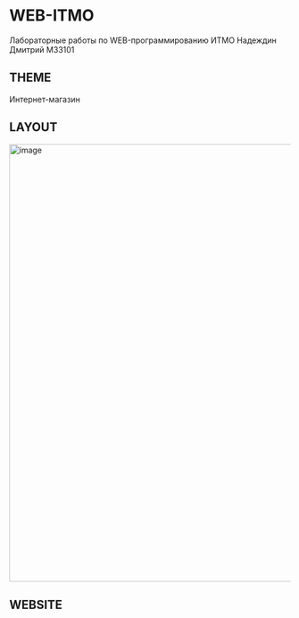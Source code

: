 # WEB-ITMO
Лабораторные работы по WEB-программированию ИТМО
Надеждин Дмитрий М33101

## THEME
Интернет-магазин

## LAYOUT
<img width="785" alt="image" src="https://github.com/quazzaar/WEB-ITMO/assets/89843200/4f7a252c-e19e-4a1d-ae8f-348d42593f73">


## WEBSITE
